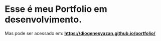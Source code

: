 # Esse é meu Portfolio em desenvolvimento.
Mas pode ser acessado em:
**https://diogenesyazan.github.io/portfolio/**
